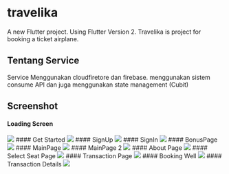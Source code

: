 # travelika

A new Flutter project. Using Flutter Version 2.
Travelika is project for booking a ticket airplane.

## Tentang Service

Service Menggunakan cloudfiretore dan firebase.
menggunakan sistem consume API dan juga menggunakan state management (Cubit)

## Screenshot
#### Loading Screen
<img src="https://user-images.githubusercontent.com/78639353/147044353-4530a39f-3f7d-42a5-a145-2f892eb00f82.jpg">
#### Get Started
<img src="https://user-images.githubusercontent.com/78639353/147044358-49ed41cb-911b-405b-a9ac-24960ed0f374.jpg">
#### SignUp
<img src="https://user-images.githubusercontent.com/78639353/147044376-931f6b31-7f5f-4afe-abb2-a20c0fbd7fae.jpg">
#### SignIn
<img src="https://user-images.githubusercontent.com/78639353/147044381-7159c01d-d930-4ff0-a835-2bce42348865.jpg">
#### BonusPage
<img src="https://user-images.githubusercontent.com/78639353/147044391-2e010417-374d-4f24-90d6-fa394ca6d7ca.jpg">
#### MainPage
<img src="https://user-images.githubusercontent.com/78639353/147044402-a3e96143-790b-420d-8d06-08c05140dc5c.jpg">
#### MainPage 2
<img src="https://user-images.githubusercontent.com/78639353/147044456-4529f69c-cdbe-490e-b509-85e129cbc8a1.jpg">
#### About Page
<img src="https://user-images.githubusercontent.com/78639353/147044470-7af6db8e-3173-48bd-aec9-58b498cb7b56.jpg">
#### Select Seat Page
<img src="https://user-images.githubusercontent.com/78639353/147044485-1a532b84-53e7-42af-a16c-39e0a1021167.jpg">
#### Transaction Page
<img src="https://user-images.githubusercontent.com/78639353/147044493-a989f952-4286-4b76-ae79-896f52476aea.jpg">
#### Booking Well
<img src="https://user-images.githubusercontent.com/78639353/147044506-c61a94dc-d3da-4281-b74e-4adbbd6bcaec.jpg">
#### Transaction Details
<img src="https://user-images.githubusercontent.com/78639353/147044512-1187c89d-d6ac-427b-baa3-4f4b9fd5e59c.jpg">
